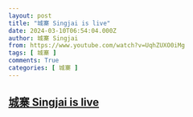 ```yaml
---
layout: post
title: "城寨 Singjai is live"
date: 2024-03-10T06:54:04.000Z
author: 城寨 Singjai
from: https://www.youtube.com/watch?v=UqhZUXO0iMg
tags: [ 城寨 ]
comments: True
categories: [ 城寨 ]
---
```

<!--1710053644000-->
[城寨 Singjai is live](https://www.youtube.com/watch?v=UqhZUXO0iMg)
------

<div>

</div>
